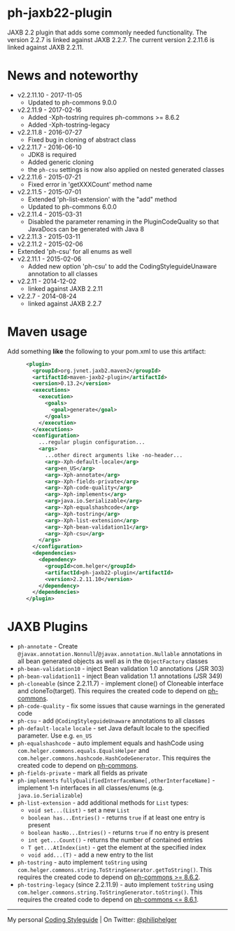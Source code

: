 # ph-jaxb22-plugin

JAXB 2.2 plugin that adds some commonly needed functionality.
The version 2.2.7 is linked against JAXB 2.2.7.
The current version 2.2.11.6 is linked against JAXB 2.2.11.


# News and noteworthy
  * v2.2.11.10 - 2017-11-05
    * Updated to ph-commons 9.0.0
  * v2.2.11.9 - 2017-02-16
    * Added -Xph-tostring requires ph-commons >= 8.6.2 
    * Added -Xph-tostring-legacy
  * v2.2.11.8 - 2016-07-27
    * Fixed bug in cloning of abstract class
  * v2.2.11.7 - 2016-06-10
    * JDK8 is required
    * Added generic cloning 
    * the `ph-csu` settings is now also applied on nested generated classes
  * v2.2.11.6 - 2015-07-21
    * Fixed error in 'getXXXCount' method name
  * v2.2.11.5 - 2015-07-01
    * Extended 'ph-list-extension' with the "add" method
    * Updated to ph-commons 6.0.0
  * v2.2.11.4 - 2015-03-31
    * Disabled the parameter renaming in the PluginCodeQuality so that JavaDocs can be generated with Java 8
  * v2.2.11.3 - 2015-03-11
  * v2.2.11.2 - 2015-02-06
   * Extended 'ph-csu' for all enums as well
  * v2.2.11.1 - 2015-02-06
    * Added new option 'ph-csu' to add the CodingStyleguideUnaware annotation to all classes
  * v2.2.11 - 2014-12-02
    * linked against JAXB 2.2.11
  * v2.2.7 - 2014-08-24
    * linked against JAXB 2.2.7

# Maven usage
Add something **like** the following to your pom.xml to use this artifact:

```xml
      <plugin>
        <groupId>org.jvnet.jaxb2.maven2</groupId>
        <artifactId>maven-jaxb2-plugin</artifactId>
        <version>0.13.2</version>
        <executions>
          <execution>
            <goals>
              <goal>generate</goal>
            </goals>
          </execution>
        </executions>
        <configuration>
          ...regular plugin configuration...
          <args>
            ...other direct arguments like -no-header...
            <arg>-Xph-default-locale</arg>
            <arg>en_US</arg>
            <arg>-Xph-annotate</arg>
            <arg>-Xph-fields-private</arg>
            <arg>-Xph-code-quality</arg>
            <arg>-Xph-implements</arg>
            <arg>java.io.Serializable</arg>
            <arg>-Xph-equalshashcode</arg>
            <arg>-Xph-tostring</arg>
            <arg>-Xph-list-extension</arg>
            <arg>-Xph-bean-validation11</arg>
            <arg>-Xph-csu</arg>
          </args>
        </configuration>
        <dependencies>
          <dependency>
            <groupId>com.helger</groupId>
            <artifactId>ph-jaxb22-plugin</artifactId>
            <version>2.2.11.10</version>
          </dependency>
        </dependencies>
      </plugin>
```

# JAXB Plugins

  * `ph-annotate` - Create `@javax.annotation.Nonnull`/`@javax.annotation.Nullable` annotations in all bean generated objects as well as in the `ObjectFactory` classes
  * `ph-bean-validation10` - inject Bean validation 1.0 annotations (JSR 303)
  * `ph-bean-validation11` - inject Bean validation 1.1 annotations (JSR 349)
  * `ph-cloneable` (since 2.2.11.7) - implement clone() of Cloneable interface and cloneTo(target). This requires the created code to depend on [ph-commons](https://github.com/phax/ph-commons).
  * `ph-code-quality` - fix some issues that cause warnings in the generated code
  * `ph-csu` - add `@CodingStyleguideUnaware` annotations to all classes
  * `ph-default-locale` `locale` - set Java default locale to the specified parameter. Use e.g. `en_US`
  * `ph-equalshashcode` - auto implement equals and hashCode using `com.helger.commons.equals.EqualsHelper` and `com.helger.commons.hashcode.HashCodeGenerator`. This requires the created code to depend on [ph-commons](https://github.com/phax/ph-commons). 
  * `ph-fields-private` - mark all fields as private
  * `ph-implements` `fullyQualifiedInterfaceName[,otherInterfaceName]` - implement 1-n interfaces in all classes/enums (e.g. `java.io.Serializable`)
  * `ph-list-extension` - add additional methods for `List` types:
    * `void set...(List)` - set a new `List`
    * `boolean has...Entries()` - returns `true` if at least one entry is present
    * `boolean hasNo...Entries()` - returns `true` if no entry is present
    * `int get...Count()` - returns the number of contained entries
    * `T get...AtIndex(int)` - get the element at the specified index
    * `void add...(T)` - add a new entry to the list
  * `ph-tostring` - auto implement `toString` using `com.helger.commons.string.ToStringGenerator.getToString()`. This requires the created code to depend on [ph-commons >= 8.6.2](https://github.com/phax/ph-commons). 
  * `ph-tostring-legacy` (since 2.2.11.9) - auto implement `toString` using `com.helger.commons.string.ToStringGenerator.toString()`. This requires the created code to depend on [ph-commons <= 8.6.1](https://github.com/phax/ph-commons). 

---

My personal [Coding Styleguide](https://github.com/phax/meta/blob/master/CodeingStyleguide.md) |
On Twitter: <a href="https://twitter.com/philiphelger">@philiphelger</a>
